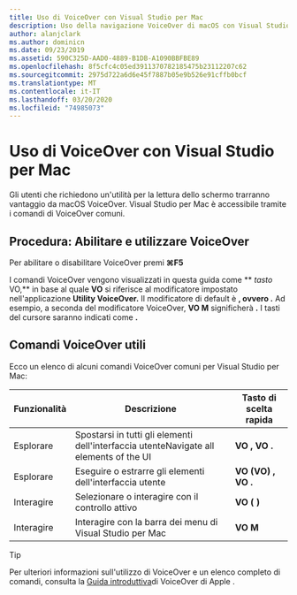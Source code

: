 ```yaml
---
title: Uso di VoiceOver con Visual Studio per Mac
description: Uso della navigazione VoiceOver di macOS con Visual Studio per Mac
author: alanjclark
ms.author: dominicn
ms.date: 09/23/2019
ms.assetid: 590C325D-AAD0-4889-B1DB-A1090BBFBE89
ms.openlocfilehash: 8f5cfc4c05ed3911370782185475b23112207c62
ms.sourcegitcommit: 2975d722a6d6e45f7887b05e9b526e91cffb0bcf
ms.translationtype: MT
ms.contentlocale: it-IT
ms.lasthandoff: 03/20/2020
ms.locfileid: "74985073"
---
```

# <a name="using-voiceover-with-visual-studio-for-mac"></a>Uso di VoiceOver con Visual Studio per Mac

Gli utenti che richiedono un'utilità per la lettura dello schermo trarranno vantaggio da macOS VoiceOver. Visual Studio per Mac è accessibile tramite i comandi di VoiceOver comuni.

## <a name="how-to-enable-and-use-voiceover"></a>Procedura: Abilitare e utilizzare VoiceOver

Per abilitare o disabilitare VoiceOver premi **&#8984;F5**

I comandi VoiceOver vengono visualizzati in questa guida come ** _tasto_ VO,** in base al quale **VO** si riferisce al modificatore impostato nell'applicazione **Utility VoiceOver.** Il modificatore di default è **, ovvero .** Ad esempio, a seconda del modificatore VoiceOver, **VO M** significherà **.** I tasti del cursore saranno indicati come **.**

## <a name="useful-voiceover-commands"></a>Comandi VoiceOver utili

Ecco un elenco di alcuni comandi VoiceOver comuni per Visual Studio per Mac:

|Funzionalità|Descrizione|Tasto di scelta rapida|
|-------|-----------|--------|
|Esplorare|Spostarsi in tutti gli elementi dell'interfaccia utenteNavigate all elements of the UI|**VO ,** **VO .**|
|Esplorare|Eseguire o estrarre gli elementi dell'interfaccia utente|**VO (VO) ,** **VO .**|
|Interagire|Selezionare o interagire con il controllo attivo|**VO ( )**|
|Interagire|Interagire con la barra dei menu di Visual Studio per Mac|**VO M**|

> [!TIP]
> Per ulteriori informazioni sull'utilizzo di VoiceOver e un elenco completo di comandi, consulta la [Guida introduttiva](https://support.apple.com/en-us/guide/voiceover-guide/welcome/web)di VoiceOver di Apple .